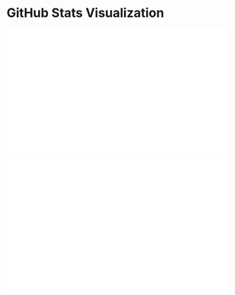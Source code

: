 # GitHub Stats Visualization

<a href="https://github.com/jstrieb/github-stats">
<img src="https://github.com/R0chaa/profile-graph/blob/master/generated/overview.svg#gh-dark-mode-only" />
<img src="https://github.com/R0chaa/profile-graph/blob/master/generated/languages.svg#gh-dark-mode-only" />
</a>
